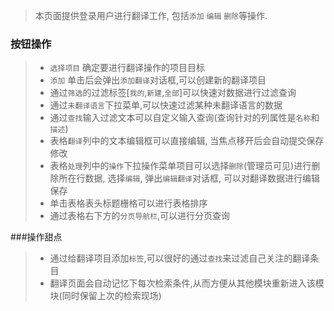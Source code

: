 > 本页面提供登录用户进行翻译工作, 包括`添加` `编辑` `删除`等操作.

### 按钮操作
> 
> - `选择项目` 确定要进行翻译操作的项目目标
> - `添加` 单击后会弹出`添加翻译`对话框,可以创建新的翻译项目
> - 通过`筛选`的过滤标签[`我的`,`新建`,`全部`]可以快速对数据进行过滤查询
> - 通过`未翻译语言`下拉菜单,可以快速过滤某种未翻译语言的数据
> - 通过`查找`输入过滤文本可以自定义输入查询(查询针对的列属性是`名称`和`描述`)
> - 表格`翻译`列中的文本编辑框可以直接编辑, 当焦点移开后会自动提交保存修改
> - 表格`处理`列中的`操作`下拉操作菜单项目可以选择`删除`(管理员可见)进行删除所在行数据, 选择`编辑`, 弹出`编辑翻译`对话框, 可以对翻译数据进行编辑保存
> - 单击表格表头标题栅格可以进行表格排序
> - 通过表格右下方的`分页导航栏`,可以进行分页查询

###操作甜点
> - 通过给翻译项目添加`标签`,可以很好的通过`查找`来过滤自己关注的翻译条目
> - 翻译页面会自动记忆下每次检索条件,从而方便从其他模块重新进入该模块(同时保留上次的检索现场)
